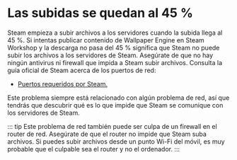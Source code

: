# Las subidas se quedan al 45 %

Steam empieza a subir archivos a los servidores cuando la subida llega al 45 %. Si intentas publicar contenido de Wallpaper Engine en Steam Workshop y la descarga no pasa del 45 % significa que Steam no puede subir los archivos a los servidores de Steam. Asegúrate de que no hay ningún antivirus ni firewall que impida a Steam subir archivos. Consulta la guía oficial de Steam acerca de los puertos de red:

* [Puertos requeridos por Steam.](https://support.steampowered.com/kb_article.php?ref=8571-GLVN-8711)

Este problema siempre está relacionado con algún problema de red, así que tendrás que descubrir qué es lo que impide que Steam se comunique con los servidores de Steam.

::: tip
Este problema de red también puede ser culpa de un firewall en el router de red. Asegúrate de que el router no impide que Steam suba archivos. Si puedes subir archivos desde un punto Wi-Fi del móvil, es muy probable que el culpable sea el router y no el ordenador.
:::